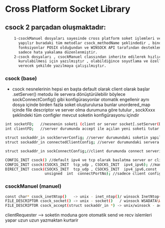# Cross Platform Socket Library 

## csock 2 parçadan oluşmaktadır:
```sh
	1-csockManuel dosyaları sayesinde cross platform soket işlemleri ve hata yakalama 
	  yapılır buradaki tüm metodlar csock_methodName şeklindedir , bind/accept gibi 
	  fonksiyonlar POSIX olduğundan ve WINSOCK API tarafından desteklendiğinden dolayı 
	  sadece hata yakalama düzenlenmiştir.
	2-csock dosyaları , csockManuel classından inherite edilerek hızlıca server ve client
	  kurulabilmesi için yazılmıştır , olabildiğince soyutlama ve özelleştirmeye izin
	  verecek şekilde yazılmaya çalışılmıştır.
```

### csock (base) 
 
 + csock nesnelerinin hepsi en başta default olarak client olarak başlar .setServer() metodu ile servera
   dönüştürülebilir böylece sockConnectConfig() gibi konfigürasyonlar otomatik engellenir aynı dosya
   içinde birden fazla soket oluşturulursa bunlar unordered_map içinde file descriptor ve server olma 
   durumuna göre tutulur , sockXxxx şeklindeki tüm configler mevcut soketin konfigürasyonu içindir
 
```sh
int socketFD;	//nesnenin soketi (client or server socket[.setServer(DEFAULT_BACKLOG)])
int clientFD;	//server durumunda accept ile açılan yeni soketi tutar (client socket)

struct sockaddr_in sockServerConfig; //server durumundaki soketin yapılandırması
struct sockaddr_in connectedClientConfig; //server durumundaki servera bağlanan client config

struct sockaddr_in sockConnectConfig;//client durumunda connect serverin configi

CONFIG_INIT csock() //default ipv4 ve tcp olarak baslatma server or client , config gereklidir
CONFIG_INIT csock(CSOCKS_INIT  tcp_udp , CSOCKS_INIT  ipv4_ipv6); //manuel baslatma server or client , konfigurasyon gerekir 
DIRECT_INIT csock(CSOCKS_INIT  tcp_udp , CSOCKS_INIT  ipv4_ipv6,const  char  *connectIP,
				  unsigned  int  connectPortNo); //sadece client config gerekmez direkt baglanir 


```





### csockManuel (manuel)
```sh
const char* csock_inetNtop()   -> unix - inet_ntop()/ winsock InetNtop()
FILE_DESCRIPTOR csock_socket() -> unix - socket()   / winsock WSADATA\WSAStartup\socket()
FILE_DESCRIPTOR csock_accept(struct sockaddr_in *) -> unix/winsock - accept(struct sockaddr *)

```



clientRequester --> soketin moduna gore otomatik send ve recv islemleri yapar uzun uzun yazmaktan kurtarir
